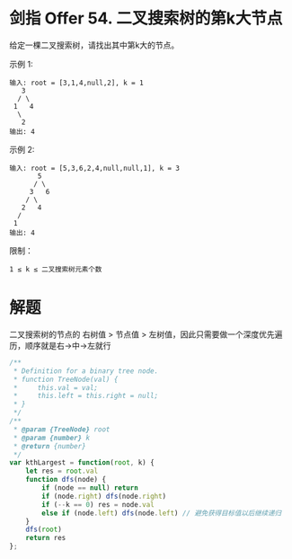 # 剑指 Offer 54. 二叉搜索树的第k大节点
给定一棵二叉搜索树，请找出其中第k大的节点。

 

示例 1:
```
输入: root = [3,1,4,null,2], k = 1
   3
  / \
 1   4
  \
   2
输出: 4
```
示例 2:
```
输入: root = [5,3,6,2,4,null,null,1], k = 3
       5
      / \
     3   6
    / \
   2   4
  /
 1
输出: 4
 ```

限制：
```
1 ≤ k ≤ 二叉搜索树元素个数
```

# 解题
二叉搜索树的节点的 右树值 > 节点值 > 左树值，因此只需要做一个深度优先遍历，顺序就是右->中->左就行
```js
/**
 * Definition for a binary tree node.
 * function TreeNode(val) {
 *     this.val = val;
 *     this.left = this.right = null;
 * }
 */
/**
 * @param {TreeNode} root
 * @param {number} k
 * @return {number}
 */
var kthLargest = function(root, k) {
    let res = root.val
    function dfs(node) {
        if (node == null) return
        if (node.right) dfs(node.right)
        if (--k == 0) res = node.val
        else if (node.left) dfs(node.left) // 避免获得目标值以后继续递归
    }
    dfs(root)
    return res
};
```